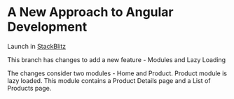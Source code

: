 # A New Approach to Angular Development

Launch in [StackBlitz](https://stackblitz.com/edit/angular-ivy-yob6li)

This branch has changes to add a new feature - Modules and Lazy Loading

The changes consider two modules - Home and Product. Product module is lazy loaded. This module contains a Product Details page and a List of Products page.